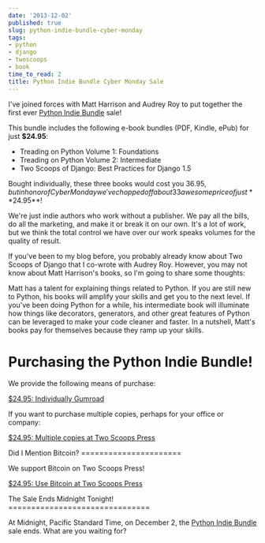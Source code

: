 ```yaml
---
date: '2013-12-02'
published: true
slug: python-indie-bundle-cyber-monday
tags:
- python
- django
- twoscoops
- book
time_to_read: 2
title: Python Indie Bundle Cyber Monday Sale
---
```


I've joined forces with Matt Harrison and Audrey Roy to put together
the first ever [Python Indie Bundle](http://www.pythonindiebundle.com)
sale!

This bundle includes the following e-book bundles (PDF, Kindle, ePub)
for just **$24.95**:

-   Treading on Python Volume 1: Foundations
-   Treading on Python Volume 2: Intermediate
-   Two Scoops of Django: Best Practices for Django 1.5

Bought individually, these three books would cost you $36.95, but in
honor of Cyber Monday we've chopped off about 33%, bringing you the
awesome price of just **$24.95**!

We're just indie authors who work without a publisher. We pay all the
bills, do all the marketing, and make it or break it on our own. It's a
lot of work, but we think the total control we have over our work speaks
volumes for the quality of result.

If you've been to my blog before, you probably already know about Two
Scoops of Django that I co-wrote with Audrey Roy. However, you may not
know about Matt Harrison's books, so I'm going to share some thoughts:

Matt has a talent for explaining things related to Python. If you are
still new to Python, his books will amplify your skills and get you to
the next level. If you've been doing Python for a while, his
intermediate book will illuminate how things like decorators,
generators, and other great features of Python can be leveraged to make
your code cleaner and faster. In a nutshell, Matt's books pay for
themselves because they ramp up your skills.

Purchasing the Python Indie Bundle!
===================================

We provide the following means of purchase:

<p>
<a href="https://gumroad.com/l/python-indie-bundle/cyber-monday-2013" class="btn btn-danger" style="">$24.95: Individually Gumroad</a>
</p>
If you want to purchase multiple copies, perhaps for your office or
company:

<p>
<a href="http://twoscoopspress.org/products/python-indie-bundle" class="btn btn-danger">$24.95: Multiple copies at Two Scoops Press</a>
</p>
Did I Mention Bitcoin?
======================

We support Bitcoin on Two Scoops Press!

<p>
<a href="http://twoscoopspress.org/products/python-indie-bundle" class="btn btn-danger">$24.95: Use Bitcoin at Two Scoops Press</a>
</p>
The Sale Ends Midnight Tonight!
===============================

At Midnight, Pacific Standard Time, on December 2, the [Python Indie
Bundle](http://www.pythonindiebundle.com) sale ends. What are you
waiting for?

